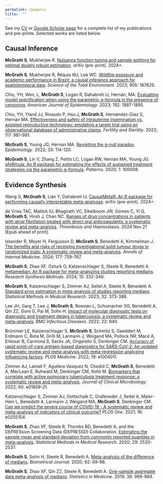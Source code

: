 ```yaml
---
permalink: /papers/
title:  ""
---
```


See my [CV](/files/cv-09-29-2024.pdf) or [Google Scholar page](https://scholar.google.com/citations?user=t8KnAUsAAAAJ&hl=en) for a complete list of my publications and pre-prints. Selected works are listed below.

## Causal Inference

**McGrath S**, Mukherjee R. [Nuisance function tuning and sample splitting for optimal doubly robust estimation](https://arxiv.org/abs/2212.14857). *arXiv* (pre-print). 2024+. 

**McGrath S**, Mukherjee R, Réquia WJ, Lee WC. [Wildfire exposure and academic performance in Brazil: a causal inference approach for spatiotemporal data](https://doi.org/10.1016/j.scitotenv.2023.167625). *Science of the Total Environment*. 2023; 905: 167625.

Chiu, YH, Wen, L, **McGrath S**, Logan R, Dahabreh IJ, Hernán, MA. [Evaluating model specification when using the parametric g-formula in the presence of censoring](https://doi.org/10.1093/aje/kwad143). *American Journal of Epidemiology*. 2023; 192: 1887-1895.

Chiu, YH, Yland JJ, Rinaudo P, Hsu J, **McGrath S**, Hernández-Díaz S, Hernán MA. [Effectiveness and safety of intrauterine insemination vs. assisted reproductive technology: emulating a target trial using an observational database of administrative claims](https://doi.org/10.1016/j.fertnstert.2022.02.003). *Fertility and Sterility*. 2022; 117: 981-991.

**McGrath S**, Young JG, Hernán MA. [Revisiting the g-null paradox](https://doi.org/10.1097/EDE.0000000000001431). *Epidemiology*. 2022; 33: 114-120.

**McGrath S**, Lin V, Zhang Z, Petito LC, Logan RW, Hernán MA, Young JG. [gfoRmula: An R package for estimating the effects of sustained treatment strategies via the parametric g-formula](https://doi.org/10.1016/j.patter.2020.100008). *Patterns*.  2020; 1: 100008.



## Evidence Synthesis

Wang G, **McGrath S**, Lian Y, Dahabreh IJ. [CausalMetaR: An R package for performing causally interpretable meta-analyses](https://arxiv.org/abs/2402.04341). *arXiv* (pre-print). 2024+.

de Vries TAC, Mallick IU, Bhagirath VC, Eikelboom JW, Gomes C, Yi Q, **McGrath S**, Hirsh J, Chan NC. [Ranges of drug concentrations in patients with atrial fibrillation treated with direct oral anticoagulants: a systematic review and meta-analysis](https://doi.org/10.1055/a-2446-1348). *Thrombosis and Haemostasis*. 2024 Nov 21 [Epub ahead of print].

Iskander R, Moyer H, Fergusson D, **McGrath S**, Benedetti A, Kimmelman J. [The benefits and risks of receiving investigational solid tumour drugs in randomized trials: A systematic review and meta-analysis](https://doi.org/10.7326/M23-2515). *Annals of Internal Medicine*. 2024; 177: 759-767.

**McGrath S**, Zhao XF, Ozturk O, Katzenschlager S, Steele R, Benedetti A. [metamedian: An R package for meta-analyzing studies reporting medians](https://doi.org/10.1002/jrsm.1686). *Research Synthesis Methods*. 2024; 15: 332-346.

**McGrath S**, Katzenschlager S, Zimmer AJ, Seitel A, Steele R, Benedetti A. [Standard error estimation in meta-analysis of studies reporting medians](https://doi.org/10.1177/09622802221139233). *Statistical Methods in Medical Research*. 2023; 32: 373-388.

Lee JH, Garg T, Lee J, **McGrath S**, Rosman L, Schumacher SG, Benedetti A, Qin ZZ, Gore G, Pai M, Sohn H. [Impact of molecular diagnostic tests on diagnostic and treatment delays in tuberculosis: a systematic review and meta-analysis](https://doi.org/10.1186/s12879-022-07855-9). *BMC Infectious Diseases*. 2022; 22: 940.

Brümmer LE, Katzenschlager S, **McGrath S**, Schmitz S, Gaeddert M, Erdmann C, Bota M, Grilli M, Larmann J, Weigand MA, Pollock NR, Macé A, Erkosar B, Carmona S, Sacks JA, Ongarello S, Denkinger CM. [Accuracy of rapid point-of-care antigen-based diagnostics for SARS-CoV-2: An updated systematic review and meta-analysis with meta-regression analyzing influencing factors](https://doi.org/10.1371/journal.pmed.1004011). *PLOS Medicine*. 2022; 19: e1004011.

Zimmer AJ, Lainati F, Aguilera Vasquez N, Chedid C, **McGrath S**, Benedetti A, MacLean E, Ruhwald M, Denkinger CM, Kohli M. [Biomarkers that correlate with active pulmonary tuberculosis treatment response: a systematic review and meta-analysis](https://doi.org/10.1128/JCM.01859-21). *Journal of Clinical Microbiology*. 2022; 60: e01859-21.

Katzenschlager S, Zimmer AJ, Gottschalk C, Grafeneder J, Seitel A, Maier-Hein L, Benedetti A, Larmann J, Weigand MA,  **McGrath S**, Denkinger CM. [Can we predict the severe course of COVID-19 -  A systematic review and meta-analysis of indicators of clinical outcome?](https://doi.org/10.1371/journal.pone.0255154) *PLOS One*. 2021; 16: e0255154.

**McGrath S**, Zhao XF, Steele R, Thombs BD, Benedetti A, and the DEPRESsion Screening Data (DEPRESSD) Collaboration. [Estimating the sample mean and standard deviation from commonly reported quantiles in meta-analysis](https://doi.org/10.1177/0962280219889080). *Statistical Methods in Medical Research*. 2020; 29: 2520-2537.

**McGrath S**, Sohn H, Steele R, Benedetti A. [Meta-analysis of the difference of medians](https://doi.org/10.1002/bimj.201900036). *Biometrical Journal*. 2020; 62: 69-98. 

**McGrath S**, Zhao XF, Qin ZZ, Steele R, Benedetti A. [One-sample aggregate data meta-analysis of medians](https://doi.org/10.1002/sim.8013). *Statistics in Medicine*. 2019; 38: 969-984.


